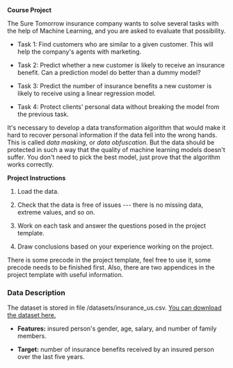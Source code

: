 **Course Project**

The Sure Tomorrow insurance company wants to solve several tasks with
the help of Machine Learning, and you are asked to evaluate that
possibility.

-   Task 1: Find customers who are similar to a given customer. This
    will help the company\'s agents with marketing.

-   Task 2: Predict whether a new customer is likely to receive an
    insurance benefit. Can a prediction model do better than a dummy
    model?

-   Task 3: Predict the number of insurance benefits a new customer is
    likely to receive using a linear regression model.

-   Task 4: Protect clients\' personal data without breaking the model
    from the previous task.

It\'s necessary to develop a data transformation algorithm that would
make it hard to recover personal information if the data fell into the
wrong hands. This is called *data masking*, or *data obfuscation*. But
the data should be protected in such a way that the quality of machine
learning models doesn\'t suffer. You don\'t need to pick the best model,
just prove that the algorithm works correctly.

**Project Instructions**

1.  Load the data.

2.  Check that the data is free of issues --- there is no missing data,
    extreme values, and so on.

3.  Work on each task and answer the questions posed in the project
    template.

4.  Draw conclusions based on your experience working on the project.

There is some precode in the project template, feel free to use it, some
precode needs to be finished first. Also, there are two appendices in
the project template with useful information.

### Data Description

The dataset is stored in file /datasets/insurance_us.csv. [You can
download the dataset
here.](https://code.s3.yandex.net/datasets/insurance_us.csv)

-   **Features:** insured person\'s gender, age, salary, and number of
    family members.

-   **Target:** number of insurance benefits received by an insured
    person over the last five years.


